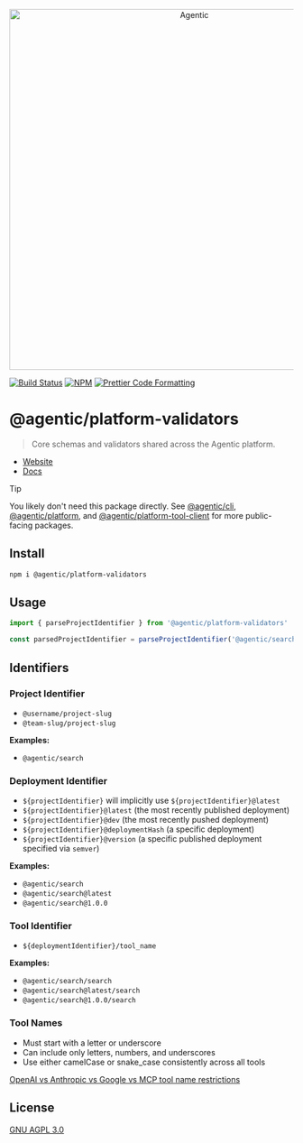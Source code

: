 <p align="center">
  <a href="https://agentic.so/publishing">
    <img alt="Agentic" src="https://raw.githubusercontent.com/transitive-bullshit/agentic/main/apps/web/public/agentic-publishing-social-image-dark-github.jpg" width="640">
  </a>
</p>

<p>
  <a href="https://github.com/transitive-bullshit/agentic/actions/workflows/main.yml"><img alt="Build Status" src="https://github.com/transitive-bullshit/agentic/actions/workflows/main.yml/badge.svg" /></a>
  <a href="https://www.npmjs.com/package/@agentic/platform-validators"><img alt="NPM" src="https://img.shields.io/npm/v/@agentic/platform-validators.svg" /></a>
  <a href="https://prettier.io"><img alt="Prettier Code Formatting" src="https://img.shields.io/badge/code_style-prettier-brightgreen.svg" /></a>
</p>

# @agentic/platform-validators <!-- omit from toc -->

> Core schemas and validators shared across the Agentic platform.

- [Website](https://agentic.so/publishing)
- [Docs](https://docs.agentic.so)

> [!TIP]
> You likely don't need this package directly. See [@agentic/cli](https://github.com/transitive-bullshit/agentic/tree/main/packages/cli), [@agentic/platform](https://github.com/transitive-bullshit/agentic/tree/main/packages/platform), and [@agentic/platform-tool-client](https://github.com/transitive-bullshit/agentic/tree/main/packages/platform-tool-client) for more public-facing packages.

## Install

```bash
npm i @agentic/platform-validators
```

## Usage

```ts
import { parseProjectIdentifier } from '@agentic/platform-validators'

const parsedProjectIdentifier = parseProjectIdentifier('@agentic/search')
```

## Identifiers

### Project Identifier

- `@username/project-slug`
- `@team-slug/project-slug`

**Examples:**

- `@agentic/search`

### Deployment Identifier

- `${projectIdentifier}` will implicitly use `${projectIdentifier}@latest`
- `${projectIdentifier}@latest` (the most recently published deployment)
- `${projectIdentifier}@dev` (the most recently pushed deployment)
- `${projectIdentifier}@deploymentHash` (a specific deployment)
- `${projectIdentifier}@version` (a specific published deployment specified via `semver`)

**Examples:**

- `@agentic/search`
- `@agentic/search@latest`
- `@agentic/search@1.0.0`

### Tool Identifier

- `${deploymentIdentifier}/tool_name`

**Examples:**

- `@agentic/search/search`
- `@agentic/search@latest/search`
- `@agentic/search@1.0.0/search`

### Tool Names

- Must start with a letter or underscore
- Can include only letters, numbers, and underscores
- Use either camelCase or snake_case consistently across all tools

[OpenAI vs Anthropic vs Google vs MCP tool name restrictions](https://chatgpt.com/share/68419382-73a0-8007-afce-0ded7d9f05e7)

## License

[GNU AGPL 3.0](https://choosealicense.com/licenses/agpl-3.0/)
